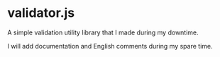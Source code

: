 # validator.js
A simple validation utility library that I made during my downtime.

I will add documentation and English comments during my spare time.
